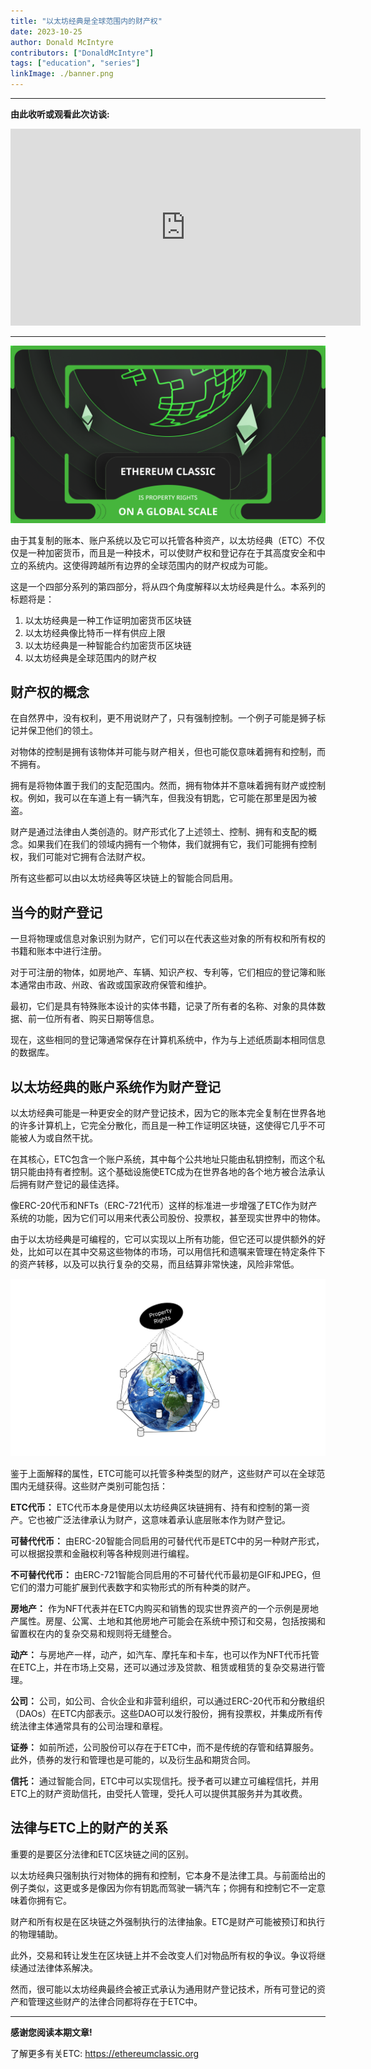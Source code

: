 ```yaml
---
title: "以太坊经典是全球范围内的财产权"
date: 2023-10-25
author: Donald McIntyre
contributors: ["DonaldMcIntyre"]
tags: ["education", "series"]
linkImage: ./banner.png
---
```


---
**由此收听或观看此次访谈:**

<iframe width="560" height="315" src="https://www.youtube.com/embed/iS7iu8qiBpA?si=fhtX7KCjRWAourqz" title="YouTube video player" frameborder="0" allow="accelerometer; autoplay; clipboard-write; encrypted-media; gyroscope; picture-in-picture; web-share" allowfullscreen></iframe>

---

![](./banner.png)

由于其复制的账本、账户系统以及它可以托管各种资产，以太坊经典（ETC）不仅仅是一种加密货币，而且是一种技术，可以使财产权和登记存在于其高度安全和中立的系统内。这使得跨越所有边界的全球范围内的财产权成为可能。

这是一个四部分系列的第四部分，将从四个角度解释以太坊经典是什么。本系列的标题将是：

1. 以太坊经典是一种工作证明加密货币区块链
2. 以太坊经典像比特币一样有供应上限
3. 以太坊经典是一种智能合约加密货币区块链
4. 以太坊经典是全球范围内的财产权

## 财产权的概念

在自然界中，没有权利，更不用说财产了，只有强制控制。一个例子可能是狮子标记并保卫他们的领土。

对物体的控制是拥有该物体并可能与财产相关，但也可能仅意味着拥有和控制，而不拥有。

拥有是将物体置于我们的支配范围内。然而，拥有物体并不意味着拥有财产或控制权。例如，我可以在车道上有一辆汽车，但我没有钥匙，它可能在那里是因为被盗。

财产是通过法律由人类创造的。财产形式化了上述领土、控制、拥有和支配的概念。如果我们在我们的领域内拥有一个物体，我们就拥有它，我们可能拥有控制权，我们可能对它拥有合法财产权。

所有这些都可以由以太坊经典等区块链上的智能合同启用。

## 当今的财产登记

一旦将物理或信息对象识别为财产，它们可以在代表这些对象的所有权和所有权的书籍和账本中进行注册。

对于可注册的物体，如房地产、车辆、知识产权、专利等，它们相应的登记簿和账本通常由市政、州政、省政或国家政府保管和维护。

最初，它们是具有特殊账本设计的实体书籍，记录了所有者的名称、对象的具体数据、前一位所有者、购买日期等信息。

现在，这些相同的登记簿通常保存在计算机系统中，作为与上述纸质副本相同信息的数据库。

## 以太坊经典的账户系统作为财产登记

以太坊经典可能是一种更安全的财产登记技术，因为它的账本完全复制在世界各地的许多计算机上，它完全分散化，而且是一种工作证明区块链，这使得它几乎不可能被人为或自然干扰。

在其核心，ETC包含一个账户系统，其中每个公共地址只能由私钥控制，而这个私钥只能由持有者控制。这个基础设施使ETC成为在世界各地的各个地方被合法承认后拥有财产登记的最佳选择。

像ERC-20代币和NFTs（ERC-721代币）这样的标准进一步增强了ETC作为财产系统的功能，因为它们可以用来代表公司股份、投票权，甚至现实世界中的物体。

由于以太坊经典是可编程的，它可以实现以上所有功能，但它还可以提供额外的好处，比如可以在其中交易这些物体的市场，可以用信托和遗嘱来管理在特定条件下的资产转移，以及可以执行复杂的交易，而且结算非常快速，风险非常低。

![](./1.png)

鉴于上面解释的属性，ETC可能可以托管多种类型的财产，这些财产可以在全球范围内无缝获得。这些财产类别可能包括：

**ETC代币：** ETC代币本身是使用以太坊经典区块链拥有、持有和控制的第一资产。它也被广泛法律承认为财产，这意味着承认底层账本作为财产登记。

**可替代代币：** 由ERC-20智能合同启用的可替代代币是ETC中的另一种财产形式，可以根据投票和金融权利等各种规则进行编程。

**不可替代代币：** 由ERC-721智能合同启用的不可替代代币最初是GIF和JPEG，但它们的潜力可能扩展到代表数字和实物形式的所有种类的财产。

**房地产：** 作为NFT代表并在ETC内购买和销售的现实世界资产的一个示例是房地产属性。房屋、公寓、土地和其他房地产可能会在系统中预订和交易，包括按揭和留置权在内的复杂交易和规则将无缝整合。

**动产：** 与房地产一样，动产，如汽车、摩托车和卡车，也可以作为NFT代币托管在ETC上，并在市场上交易，还可以通过涉及贷款、租赁或租赁的复杂交易进行管理。

**公司：** 公司，如公司、合伙企业和非营利组织，可以通过ERC-20代币和分散组织（DAOs）在ETC内部表示。这些DAO可以发行股份，拥有投票权，并集成所有传统法律主体通常具有的公司治理和章程。

**证券：** 如前所述，公司股份可以存在于ETC中，而不是传统的存管和结算服务。此外，债券的发行和管理也是可能的，以及衍生品和期货合同。

**信托：** 通过智能合同，ETC中可以实现信托。授予者可以建立可编程信托，并用ETC上的财产资助信托，由受托人管理，受托人可以提供其服务并为其收费。

## 法律与ETC上的财产的关系

重要的是要区分法律和ETC区块链之间的区别。

以太坊经典只强制执行对物体的拥有和控制，它本身不是法律工具。与前面给出的例子类似，这更或多是像因为你有钥匙而驾驶一辆汽车；你拥有和控制它不一定意味着你拥有它。

财产和所有权是在区块链之外强制执行的法律抽象。ETC是财产可能被预订和执行的物理辅助。

此外，交易和转让发生在区块链上并不会改变人们对物品所有权的争议。争议将继续通过法律体系解决。

然而，很可能以太坊经典最终会被正式承认为通用财产登记技术，所有可登记的资产和管理这些财产的法律合同都将存在于ETC中。


---

**感谢您阅读本期文章!**

了解更多有关ETC: https://ethereumclassic.org

